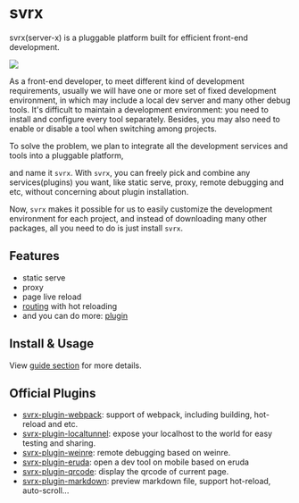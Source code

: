 # svrx

svrx(server-x) is a pluggable platform built for efficient front-end development.

![](https://p1.music.126.net/tkkgZQepIA1mvhrv8IzbuA==/109951164358239571.gif)


As a front-end developer, to meet different kind of development requirements, usually we will have one or more set of fixed development environment,
in which may include a local dev server and many other debug tools.
It's difficult to maintain a development environment: you need to install and configure every tool separately.
Besides, you may also need to enable or disable a tool when switching among projects.

To solve the problem, we plan to integrate all the development services and tools into a pluggable platform, 

and name it `svrx`.
With `svrx`, you can freely pick and combine any services(plugins) you want, 
like static serve, proxy, remote debugging and etc, without concerning about plugin installation.
 
Now, `svrx` makes it possible for us to easily customize the development environment for each project,
and instead of downloading many other packages, all you need to do is just install `svrx`.

## Features

- static serve
- proxy
- page live reload
- [routing](./guide/route.md) with hot reloading 
- and you can do more: [plugin](./guide/plugin.md)

## Install & Usage

View [guide section](./guide/README.md) for more details.


## Official Plugins

+ [svrx-plugin-webpack](https://github.com/svrxjs/svrx-plugin-webpack):
    support of webpack, including building, hot-reload and etc.
+ [svrx-plugin-localtunnel](https://github.com/svrxjs/svrx-plugin-localtunnel): 
    expose your localhost to the world for easy testing and sharing.
+ [svrx-plugin-weinre](https://github.com/svrxjs/svrx-plugin-weinre): 
    remote debugging based on weinre.
+ [svrx-plugin-eruda](https://github.com/svrxjs/svrx-plugin-eruda): 
    open a dev tool on mobile based on eruda
+ [svrx-plugin-qrcode](https://github.com/svrxjs/svrx-plugin-qrcode): 
    display the qrcode of current page.
+ [svrx-plugin-markdown](https://github.com/svrxjs/svrx-plugin-markdown): 
    preview markdown file, support hot-reload, auto-scroll...

    
